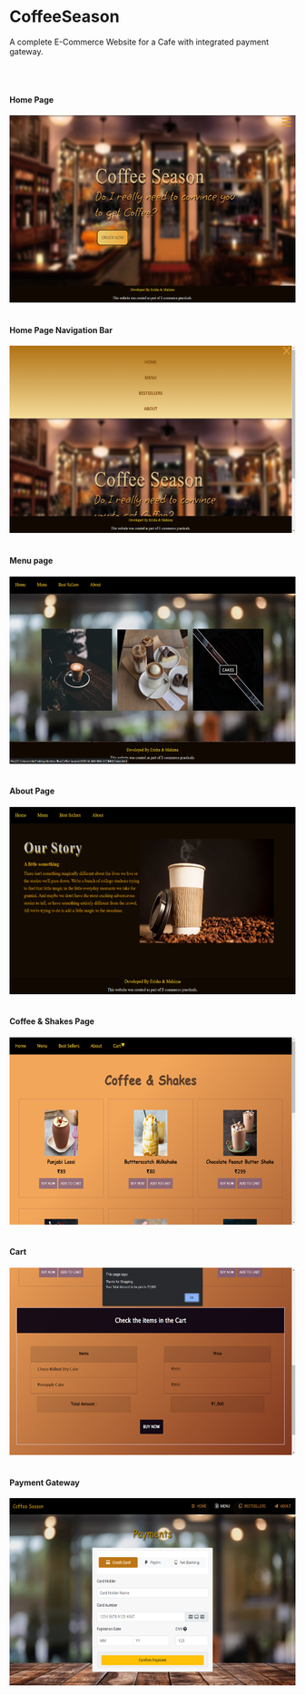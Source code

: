 # CoffeeSeason
A complete E-Commerce Website for a Cafe with integrated payment gateway.

<br><br>
<h4>Home Page<h4>
<img src="screenshots/Screenshot (18).png" width="600px" height="330px">
<br><br>

  <h4>Home Page Navigation Bar<h4>
<img src="screenshots/Screenshot (19).png" width="600px" height="330px">
<br><br>

<h4>Menu page<h4>
<img src="screenshots/Screenshot (21).png" width="600px" height="330px">
<br><br>
  

<h4>About Page<h4>
<img src="screenshots/Screenshot (119).png" width="600px" height="330px">
<br><br>
 
  <h4>Coffee & Shakes Page<h4>
 <img src="screenshots/Screenshot (120).png" width="600px" height="330px">
<br><br>

    
<h4>Cart<h4>
<img src="screenshots/Screenshot (124).png" width="600px" height="330px">
<br><br>
  
  
<h4>Payment Gateway<h4>
<img src="screenshots/Screenshot (125).png" width="600px" height="330px">
<br><br>
